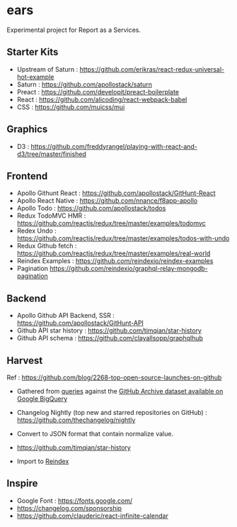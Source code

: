 # ears
Experimental project for Report as a Services.

## Starter Kits
- Upstream of Saturn : https://github.com/erikras/react-redux-universal-hot-example
- Saturn : https://github.com/apollostack/saturn
- Preact : https://github.com/developit/preact-boilerplate
- React : https://github.com/alicoding/react-webpack-babel
- CSS : https://github.com/muicss/mui

## Graphics
- D3 : https://github.com/freddyrangel/playing-with-react-and-d3/tree/master/finished

## Frontend
- Apollo Githunt React : https://github.com/apollostack/GitHunt-React
- Apollo React Native : https://github.com/nnance/f8app-apollo
- Apollo Todo : https://github.com/apollostack/todos
- Redux TodoMVC HMR : https://github.com/reactjs/redux/tree/master/examples/todomvc
- Redex Undo : https://github.com/reactjs/redux/tree/master/examples/todos-with-undo
- Redux Github fetch : https://github.com/reactjs/redux/tree/master/examples/real-world
- Reindex Examples : https://github.com/reindexio/reindex-examples
- Pagination https://github.com/reindexio/graphql-relay-mongodb-pagination

## Backend
- Apollo Github API Backend, SSR : https://github.com/apollostack/GitHunt-API
- Github API star history : https://github.com/timqian/star-history
- Github API schema : https://github.com/clayallsopp/graphqlhub

## Harvest
Ref : https://github.com/blog/2268-top-open-source-launches-on-github
- Gathered from [queries](https://github.com/bkeepers/github-data/blob/master/most-starred-releases/query.sql) against the [GitHub Archive dataset available on Google BigQuery](https://www.githubarchive.org/#bigquery)
- Changelog Nightly (top new and starred repositories on GitHub) : https://github.com/thechangelog/nightly
- Convert to JSON format that contain normalize value.
- https://github.com/timqian/star-history

- Import to [Reindex](https://www.reindex.io/docs/importing-data/)

## Inspire
- Google Font : https://fonts.google.com/
- https://changelog.com/sponsorship
- https://github.com/clauderic/react-infinite-calendar
